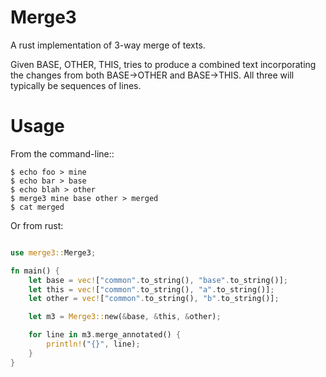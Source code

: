 Merge3
======

A rust implementation of 3-way merge of texts.

Given BASE, OTHER, THIS, tries to produce a combined text
incorporating the changes from both BASE->OTHER and BASE->THIS.
All three will typically be sequences of lines.

Usage
=====

From the command-line::

    $ echo foo > mine
    $ echo bar > base
    $ echo blah > other
    $ merge3 mine base other > merged
    $ cat merged

Or from rust:

```rust

use merge3::Merge3;

fn main() {
    let base = vec!["common".to_string(), "base".to_string()];
    let this = vec!["common".to_string(), "a".to_string()];
    let other = vec!["common".to_string(), "b".to_string()];

    let m3 = Merge3::new(&base, &this, &other);

    for line in m3.merge_annotated() {
        println!("{}", line);
    }
}
```
